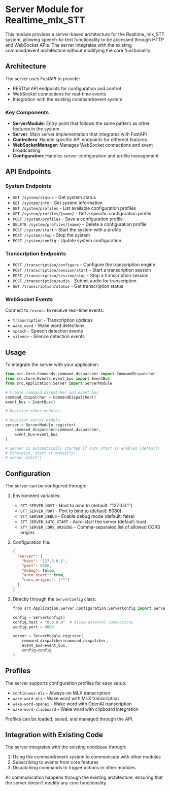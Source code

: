 # Server Module for Realtime_mlx_STT

This module provides a server-based architecture for the Realtime_mlx_STT system, allowing speech-to-text functionality to be accessed through HTTP and WebSocket APIs. The server integrates with the existing command/event architecture without modifying the core functionality.

## Architecture

The server uses FastAPI to provide:
- RESTful API endpoints for configuration and control
- WebSocket connections for real-time events
- Integration with the existing command/event system

### Key Components

- **ServerModule**: Entry point that follows the same pattern as other features in the system
- **Server**: Main server implementation that integrates with FastAPI
- **Controllers**: Handle specific API endpoints for different features
- **WebSocketManager**: Manages WebSocket connections and event broadcasting
- **Configuration**: Handles server configuration and profile management

## API Endpoints

### System Endpoints

- `GET /system/status` - Get system status
- `GET /system/info` - Get system information
- `GET /system/profiles` - List available configuration profiles
- `GET /system/profiles/{name}` - Get a specific configuration profile
- `POST /system/profiles` - Save a configuration profile
- `DELETE /system/profiles/{name}` - Delete a configuration profile
- `POST /system/start` - Start the system with a profile
- `POST /system/stop` - Stop the system
- `POST /system/config` - Update system configuration

### Transcription Endpoints

- `POST /transcription/configure` - Configure the transcription engine
- `POST /transcription/session/start` - Start a transcription session
- `POST /transcription/session/stop` - Stop a transcription session
- `POST /transcription/audio` - Submit audio for transcription
- `GET /transcription/status` - Get transcription status

### WebSocket Events

Connect to `/events` to receive real-time events:

- `transcription` - Transcription updates
- `wake_word` - Wake word detections
- `speech` - Speech detection events
- `silence` - Silence detection events

## Usage

To integrate the server with your application:

```python
from src.Core.Commands.command_dispatcher import CommandDispatcher
from src.Core.Events.event_bus import EventBus
from src.Application.Server import ServerModule

# Create command dispatcher and event bus
command_dispatcher = CommandDispatcher()
event_bus = EventBus()

# Register other modules...

# Register server module
server = ServerModule.register(
    command_dispatcher=command_dispatcher,
    event_bus=event_bus
)

# Server is automatically started if auto_start is enabled (default)
# Otherwise, start it manually:
# server.start()
```

## Configuration

The server can be configured through:

1. Environment variables:
   - `STT_SERVER_HOST` - Host to bind to (default: "127.0.0.1")
   - `STT_SERVER_PORT` - Port to bind to (default: 8080)
   - `STT_SERVER_DEBUG` - Enable debug mode (default: false)
   - `STT_SERVER_AUTO_START` - Auto-start the server (default: true)
   - `STT_SERVER_CORS_ORIGINS` - Comma-separated list of allowed CORS origins

2. Configuration file:
   ```json
   {
     "server": {
       "host": "127.0.0.1",
       "port": 8080,
       "debug": false,
       "auto_start": true,
       "cors_origins": ["*"]
     }
   }
   ```

3. Directly through the `ServerConfig` class:
   ```python
   from src.Application.Server.Configuration.ServerConfig import ServerConfig
   
   config = ServerConfig()
   config.host = "0.0.0.0"  # Allow external connections
   config.port = 8000
   
   server = ServerModule.register(
       command_dispatcher=command_dispatcher,
       event_bus=event_bus,
       config=config
   )
   ```

## Profiles

The server supports configuration profiles for easy setup:

- `continuous-mlx` - Always-on MLX transcription
- `wake-word-mlx` - Wake word with MLX transcription
- `wake-word-openai` - Wake word with OpenAI transcription
- `wake-word-clipboard` - Wake word with clipboard integration

Profiles can be loaded, saved, and managed through the API.

## Integration with Existing Code

The server integrates with the existing codebase through:

1. Using the command/event system to communicate with other modules
2. Subscribing to events from core features
3. Dispatching commands to trigger actions in other modules

All communication happens through the existing architecture, ensuring that the server doesn't modify any core functionality.
